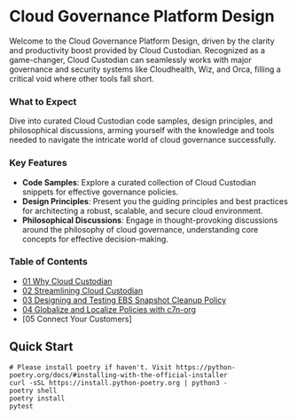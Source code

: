 # Cloud Governance Platform Design

Welcome to the Cloud Governance Platform Design, driven by the clarity and productivity boost provided by Cloud Custodian. Recognized as a game-changer, Cloud Custodian can seamlessly works with major governance and security systems like Cloudhealth, Wiz, and Orca, filling a critical void where other tools fall short.

### What to Expect

Dive into curated Cloud Custodian code samples, design principles, and philosophical discussions, arming yourself with the knowledge and tools needed to navigate the intricate world of cloud governance successfully.

### Key Features

- **Code Samples**: Explore a curated collection of Cloud Custodian snippets for effective governance policies.
- **Design Principles**: Present you the guiding principles and best practices for architecting a robust, scalable, and secure cloud environment.
- **Philosophical Discussions**: Engage in thought-provoking discussions around the philosophy of cloud governance, understanding core concepts for effective decision-making.

### Table of Contents

- [01 Why Cloud Custodian](docs/01-why-cloud-custodian.md)
- [02 Streamlining Cloud Custodian](docs/02-streamlining-cloud-custodian.md)
- [03 Designing and Testing EBS Snapshot Cleanup Policy](docs/03-designing-and-testing-ebs-snapshot-cleanup-policy.md)
- [04 Globalize and Localize Policies with c7n-org](docs/04-globalize-and-localize-policies.md)
- [05 Connect Your Customers]

## Quick Start

```shell
# Please install poetry if haven't. Visit https://python-poetry.org/docs/#installing-with-the-official-installer
curl -sSL https://install.python-poetry.org | python3 -
poetry shell
poetry install
pytest
```
